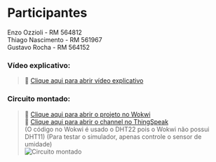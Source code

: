# Participantes
Enzo Ozzioli - RM 564812  
Thiago Nascimento - RM 561967  
Gustavo Rocha - RM 564152  


### Vídeo explicativo:  
> 🔗 [Clique aqui para abrir vídeo explicativo](https://youtu.be/KoPVD1vNmvM)

### Circuito montado:
> 🔗 [Clique aqui para abrir o projeto no Wokwi](https://wokwi.com/projects/440933869397709825)  
> 🔗 [Clique aqui para abrir o channel no ThingSpeak](https://thingspeak.mathworks.com/channels/3058696)  
(O código no Wokwi é usado o DHT22 pois o Wokwi não possui DHT11)
(Para testar o simulador, apenas controle o sensor de umidade)  
![Circuito montado](https://i.ibb.co/Kxh5Jsmf/Captura-de-tela-2025-09-02-200626.png)
